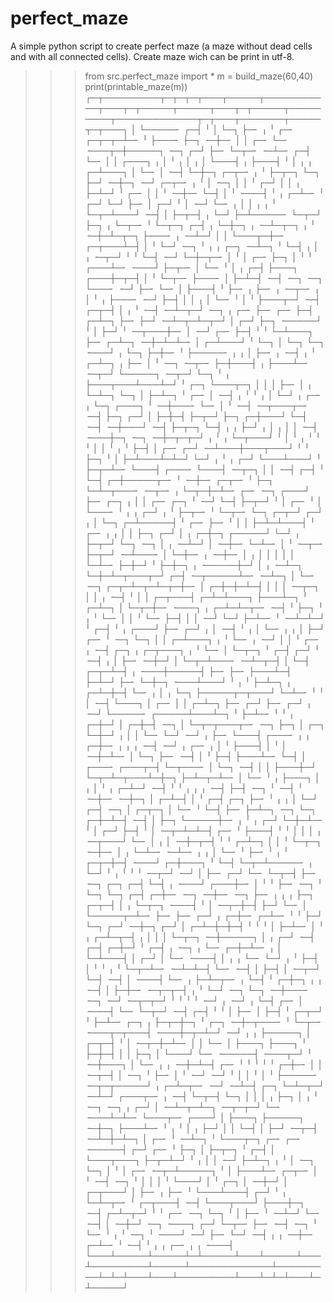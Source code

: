 # perfect_maze
A simple python script to create perfect maze (a maze without dead cells and with all connected cells).
Create maze wich can be print in utf-8.

>>> from src.perfect_maze import *
>>> m = build_maze(60,40)
>>> print(printable_maze(m))
┌─┬─────────┬─┬─┬─┬───┬─────┬───────────┬───┬─┬─────┬─────┬───┬─┬─────┬─────────┬─────────────┬─┬───┬───────┬─────┬─┬───┐
│ └─────╴ ┌─┤ ╵ │ └─┐ ├─╴ ╷ ╵ ┌─╴ ┌─┬─┬─┴─╴ ╵ ├───╴ ├─┐ ╶─┼─╴ │ │ ┌─╴ └─╴ ╶───┬─┼─────┐ ╶─┐ ┌─┘ ├─╴ └─┬─╴ ╶─┴─╴ ┌─┤ └─╴ │
│ ┌───┐ ╷ │ ╵ ╷ │ ╷ │ └───┤ ╷ ├───┤ ╵ │ ╷ ╷ ┌─┴───┐ │ └─╴ │ ╶─┤ └─┼─┐ ┌─┬─╴ ╷ ╵ ├─┬─┐ └─┐ ├─┘ ╶─┼─┐ ╶─┘ ┌─┬─╴ ╷ ╵ │ ╶─┐ │
│ ╵ ┌─┘ │ │ ╷ ├─┴─┘ ╵ ┌─╴ │ │ ╵ ╶─┼─╴ └─┤ │ ╵ ╶───┤ ╵ ╷ ┌─┴─╴ ╵ ┌─┘ └─┘ ├─╴ │ ┌─┘ ╵ │ ╶─┘ └─╴ ╷ │ │ ╷ ╷ ╵ └─┬─┴───┘ ╶─┤ │
├─┬─┤ ╷ └─┘ ├─┴─────╴ └─┬─┘ ├─┐ ╷ └─┬─╴ ╵ └─┬─┐ ┌─┤ ╷ └─┼─┐ ╷ ╶─┴─┬─┐ ╷ ╵ ╶─┼─┴─┬─┐ ├───╴ ╷ ╶─┴─┘ │ │ └───┬─┼─╴ ┌─┬───┴─┤
│ ╵ └─┘ ╶─┐ ╵ ╷ ╷ ┌─┐ ╶─┴─┐ ╵ └─┤ ╷ │ ╷ ╶─┬─┘ ╵ ╵ └─┤ ╶─┘ └─┼─┬─╴ │ ╵ │ ┌─╴ ├─┐ │ ╵ ╵ ┌───┴─╴ ╶───┘ ├─┬─╴ │ └─╴ ╵ │ ╷ ┌─┤
├───┐ ┌───┼─┬─┤ │ ╵ └─┬─╴ ├───╴ │ ├─┴─┤ ╶─┤ ╶─┐ ╶─┐ └───╴ ╶─┘ ├─╴ └─╴ │ ├───┤ ╵ ├─╴ ╷ ├─╴ ╷ ╶─┬─╴ ╷ │ ╵ ╷ ├───╴ ╶─┘ ├─┤ │
│ ╷ │ └─╴ ╵ │ ╵ ├───┬─┘ ╶─┤ ┌─┬─┤ │ ╷ ╵ ╶─┤ ╶─┴─┬─┘ ╶─┐ ╷ ┌─╴ ├─╴ ┌─╴ ├─┤ ┌─┴─┐ ├─╴ ├─┘ ╶─┴─┬─┴─┬─┘ │ ┌─┘ ├─┐ ╶─────┘ ╵ │
├─┘ ╵ ╶─┬───┼─╴ │ ╶─┘ ┌─╴ ├─┤ ╵ ╵ └─┴───┐ ├─╴ ┌─┴─┐ ╶─┼─┴─┴─╴ │ ┌─┴───┘ ╵ └─┐ │ └─┐ └─┐ ╶───┘ ╷ └─┐ ├─┼─╴ ╵ ├─────╴ ╷ ╷ │
├─╴ ╷ ╶─┤ ╷ ╵ ┌─┴─┐ ╷ ├─╴ │ ╵ ╶─┐ ╶─┬─╴ ├─┼───┤ ╷ ├───┴─╴ ╶─┬─┘ └─────┐ ╶─┬─┘ └─┐ ╵ ╷ ├───┬───┴───┴─┘ ╵ ┌─┐ └───┬─┐ │ │ │
├─╴ │ ╷ └─┴─┐ └─┐ │ ├─┴─┐ ╵ ┌─╴ │ ╶─┤ ╷ ╵ ╵ ╷ │ └─┘ ╷ ┌─╴ ╷ └─┐ ┌───┐ ╵ ╶─┼───╴ └─╴ │ ╵ ╶─┤ ╶─┬───┬─╴ ╶─┤ ├─┐ ┌─┘ │ ├─┼─┤
├─┬─┘ ├─┐ ┌─┼───┘ └─┤ ╶─┤ ╶─┼───┘ ╶─┤ ├─┬─┐ └─┤ ╷ ╷ ├─┘ ╷ │ ╷ │ │ ╶─┤ ╶───┼─┐ ╶─┐ ╶─┼─┬─┬─┘ ╷ ╵ ╷ └─┬───┘ ╵ │ ╵ ╷ ╵ ╵ ╵ │
│ ╵ ╷ ╵ ├─┤ │ ┌─╴ ┌─┘ ╶─┴───┼───┬───┘ ╵ ╵ ├─┐ ╵ │ ├─┴───┴─┴─┘ └─┘ ╷ ╵ ╷ ┌─┘ └───┴───┘ ╵ ├─┬─┴─╴ └───┤ ┌───╴ └───┤ ╶─┬─┐ │
│ ╶─┤ ┌─┤ ╵ └─┤ ┌─┼─────┬─╴ ╵ ╶─┼─╴ ┌─┬─╴ ╵ ├─┐ └─┴─┬───╴ ╶─┬─╴ ╷ └─┬─┼─┴─╴ ┌─╴ ╶─┐ ┌───┘ ├─╴ ┌─┐ ╷ │ │ ┌─╴ ┌─┐ ╵ ╶─┘ └─┤
├─┬─┘ ╵ │ ┌─╴ ╵ │ └───╴ ╵ ╷ ╷ ┌─┘ ╷ ╵ ├─┬─╴ ╵ └─┬─╴ └─┐ ┌─┬─┘ ┌─┘ ╷ │ └─┐ ┌─┴─────┤ ╵ ┌─╴ ├─╴ ╵ │ │ ├─┴─┴───┤ ╵ ┌─╴ ╷ ╷ │
│ ├─┐ ┌─┘ │ ╷ ┌─┼─┐ ┌─────┘ └─┘ ╷ ├─┬─┘ └─┐ ╶─┐ │ ╷ ╶─┴─┘ │ ╶─┼─╴ └─┴─╴ │ ╵ ╶─┬─╴ ├─┬─┘ ╶─┴───╴ │ └─┼─╴ ╷ ╶─┼─╴ │ ╷ │ │ │
│ │ └─┴─╴ ├─┼─┘ ╵ ├─┼─┐ ╷ ╶─────┼─┘ │ ╷ ╶─┴─┐ └─┼─┴─┬───┬─┘ ┌─┤ ╶─┬─────┴─╴ ╶─┴─┐ │ └─╴ ╶─┐ ┌─┬─┴─┬─┴─┬─┼─╴ │ ┌─┼─┼─┴─┤ │
│ │ ╶─┬─┐ │ │ ╷ ╶─┤ ╵ │ │ ┌─┬───┤ ┌─┴─┴───┐ ├───┴─┐ ╵ ┌─┴─┐ │ └─┬─┼─╴ ╶───┐ ╷ ┌─┴─┴─┬─╴ ╶─┤ ╵ ├─┐ ╵ ╷ ╵ └─╴ │ │ ╵ └─╴ ├─┤
│ │ ╶─┘ └─┘ ├─┴─╴ ╵ ╶─┴─┴─┘ ╵ ┌─┤ ╵ ╷ ┌───┘ ├─╴ ┌─┘ ╷ │ ╶─┤ ╵ ╷ │ └─╴ ╷ ╷ │ ├─┘ ┌─╴ ╵ ╶─┐ └─┐ │ │ ┌─┴───┐ ╷ ╵ └─╴ ╷ ╶─┘ │
│ ╵ ┌─╴ ╷ ╶─┤ ┌─┐ ╷ ┌─┬───┐ ╷ ╵ └─╴ │ └─┬─┐ ╵ ┌─┤ ┌─┘ ╵ ╶─┤ ╷ │ ├─╴ ╶─┼─┘ │ └─┬─┴───╴ ╶─┴─┬─┤ │ └─┤ ┌─┬─┴─┤ ╷ ╶───┼─────┤
├─╴ ├─╴ ├───┴─┤ ├─┴─┘ ├─╴ └─┼─┐ ╶───┴───┘ ╵ ╷ ╵ ├─┴─┐ ╷ ┌─┴─┼─┤ └─╴ ╷ │ ╷ └─┐ ├─────┬─┬───┘ └─┴─╴ ╵ ╵ │ ╶─┤ └───┐ │ ┌─╴ │
│ ┌─┴─┐ ├─╴ ┌─┘ ├─╴ ┌─┘ ╷ ╶─┘ └─────╴ ┌─────┴───┴─┐ ╵ ├─┴─╴ ╵ ╵ ╷ ┌─┼─┘ │ ┌─┼─┤ ╶─┐ │ └─┬─┬───┬─╴ ╶─┐ ├─┐ │ ┌─┐ └─┼─┘ ╷ │
│ └─╴ └─┘ ╶─┘ ╷ ├─╴ └───┤ ┌───╴ ╷ ╷ ┌─┼─╴ ╷ ╷ ╷ ╶─┤ ╶─┘ ╷ ┌─╴ ╷ │ ╵ ├───┤ │ ╵ │ ╶─┼─┴─╴ │ └─┐ ├─╴ ╶─┤ │ ╵ ├─┤ ├───┴─╴ └─┤
│ ┌───╴ ┌───┬─┤ └─┬───╴ │ └─┐ ╶─┤ │ │ ├───┼─┘ └─┬─┴─┬───┴─┼─┐ ├─┴─┬─┴─╴ │ └─╴ ╵ ╷ ├───┐ │ ╷ │ ╵ ╷ ┌─┴─┘ ╶─┤ ╵ ╵ ╷ ╷ ╷ ╶─┤
├─┤ ╶─┐ ╵ ╶─┤ ╵ ╶─┼─╴ ╶─┼─┐ │ ┌─┴─┤ │ ╵ ┌─┤ ┌─┐ ├─╴ ╵ ╷ ╷ │ └─┘ ┌─┤ ╶─┐ │ ┌─┬─┐ │ └─╴ ╵ └─┤ ├─╴ ├─┴─┐ ╶─┐ └─┐ ┌─┼─┴─┤ ╶─┤
│ ├─┐ └─────┼─╴ ╷ ╵ ╷ ┌─┘ └─┼─┴─╴ ╵ │ ┌─┘ ├─┤ ╵ │ ╶─┬─┴─┴─┤ ┌─╴ ╵ ├───┤ ╵ ╵ │ │ │ ╷ ╶─┬───┘ └─╴ │ ╷ │ ╶─┼─┬─┤ ╵ ╵ ┌─┴─┐ │
│ ╵ └─┬─┐ ╶─┼─╴ │ ╷ └─┴─╴ ╶─┴─╴ ╷ ╷ │ └─╴ ╵ ├─╴ ╵ ╷ ╵ ┌─┬─┼─┤ ╶───┘ ┌─┼───┐ ╵ └─┤ └─┬─┴─────╴ ╷ └─┘ ╵ ╷ ╵ ╵ ╵ ╶─┬─┘ ╶─┘ │
├─╴ ┌─┘ └─╴ └─┬─┤ ├─╴ ╶─┐ ┌─┐ ┌─┤ └─┤ ╷ ╶───┘ ┌───┼─╴ │ ╵ ╵ ├─╴ ╶─┐ ╵ └─┐ └─┐ ┌─┤ ┌─┼─╴ ╶─┐ ╶─┼─╴ ╶─┐ ├─╴ ╷ ╷ ╷ ├─┐ ┌─┬─┤
│ ╷ └─┬─┐ ╶───┤ ╵ │ ╶─┬─┼─┤ ├─┘ └─╴ │ └─────┬─┴─╴ ├─╴ ├─╴ ┌─┘ ╷ ┌─┼─╴ ┌─┴─╴ ╵ ╵ ├─┘ └─┐ ┌─┘ ╶─┼─┐ ┌─┘ │ ┌─┴─┼─┼─┤ ╵ ╵ ╵ │
├─┴─╴ │ ╵ ╷ ┌─┴─┬─┤ ╷ │ │ │ └─┬─┐ ╶─┼─────┐ │ ╷ ┌─┘ ╶─┤ ┌─┤ ┌─┼─┘ ╵ ┌─┤ ╷ ╶─┐ ╷ └─╴ ┌─┼─┴─╴ ╷ │ └─┴───┤ │ ┌─┘ │ └─╴ ╶───┤
│ ╷ ╷ └─╴ └─┘ ╷ ╵ ├─┤ │ ╵ ╵ ╷ ╵ └─┬─┴─╴ ╶─┴─┴─┤ └─╴ ╶─┤ │ ├─┤ │ ╶─┬─┘ └─┤ ╶─┤ │ ╶───┤ └─╴ ╷ ├─┴─┬─╴ ╷ └─┤ ╵ ┌─┼─┐ ╷ ╷ ╶─┤
│ ├─┼─╴ ╶─┬─┬─┤ ╷ ╵ └─┘ ╶─┐ └─┐ ╶─┼───╴ ╶─┐ ╶─┘ ╶─┬─┬─┘ ╵ ╵ ╵ ╵ ╶─┘ ╷ ╶─┘ ╷ └─┤ ┌─╴ │ ╶───┤ └─╴ └─┬─┘ ╶─┤ ┌─┤ ╵ ╵ │ ├─╴ │
├─┤ ╵ ┌─┬─┘ ╵ ├─┴─╴ ┌─┐ ╷ ├─┬─┼─┐ ╵ ┌─┐ ╶─┼─┬───╴ ╵ └─┬─╴ ╶───┬─┬───┤ ╶───┼─┬─┴─┘ ╶─┘ ╷ ╷ ├─────┐ │ ┌─┬─┤ ╵ │ ╶─┬─┼─┴─╴ │
│ └─╴ │ ├───┐ ├───┐ ╵ ├─┼─┤ │ │ ├─┐ │ └───┘ └─╴ ╶─────┤ ╶───┬─┘ ╵ ╶─┼───┐ │ └─╴ ╷ ╷ ╶─┼─┴─┤ ┌─╴ ╵ ╵ ╵ ╵ ╵ ┌─┼─╴ │ │ ╶─┬─┤
│ ╶─┐ ╵ ├─╴ │ ╵ ╶─┘ ╶─┘ ╵ │ │ ╵ │ ╵ ├─────╴ ╶─┬─┬─────┘ ╷ ┌─┴─┬─╴ ╶─┘ ╶─┴─┤ ┌─┐ └─┴─┬─┘ ╶─┴─┘ ┌───┬─╴ ╷ ╶─┤ └─┬─┤ └─┐ │ │
│ ╷ ├─┐ │ ╷ ╵ ╶─┐ ╶─┐ ╷ ┌─┘ │ ╶─┴─┬─┴─┐ ╶─┬─┬─┘ └─╴ ╶───┴─┴─╴ └───┬─╴ ┌───┘ │ ├───┐ ├─────┐ ╶─┼─┐ ├───┴─╴ ╵ ╷ ╵ │ ╷ ├─┘ │
│ └─┤ │ ├─┘ ╶─┬─┤ ╶─┴─┼─┴─┐ │ ┌─╴ ╵ ╶─┴─┐ ╵ └───┬─┐ ┌─╴ ┌─╴ ╶─────┤ ┌─┘ ┌─╴ ╵ ├─┐ │ ├─┬─┐ ╵ ┌─┤ │ └───┬───┐ ├─┬─┴─┘ ╵ ╷ │
│ ╶─┘ ├─┴─┐ ╷ ╵ │ ╶─┐ └─┐ │ ╵ │ ┌─╴ ╶─┬─┴─────┐ ╵ │ ├───┴─╴ ┌─┬─╴ │ ╵ ╶─┤ ╶─┐ ╵ │ │ │ ╵ └───┘ │ ╵ ┌─┐ │ ╶─┼─┘ │ ┌─┬───┘ │
├─╴ ╷ ├─╴ ╵ └───┴───┤ ┌─┘ ╵ ╷ └─┴─┬─╴ ╵ ┌─┬───┤ ╶─┤ └───┬───┘ ├───┼─┐ ╶─┤ ┌─┴─┬─┘ ╵ ╵ ┌─╴ ╶─┐ └─┐ ╵ │ ├─╴ ╵ ╶─┴─┘ └─╴ ╶─┤
│ ╶─┼─┘ ╶─┐ ╶───┐ ┌─┘ └─┬─╴ ├─╴ ╶─┤ ╶─┐ ╵ └─╴ ╵ ╷ ╵ ╶─┐ ╵ ╶───┘ ╶─┘ ├─╴ └─┘ ╶─┤ ╷ ╷ ╶─┼─╴ ┌─┴─╴ ╵ ╶─┤ ╵ ╷ ╷ ┌─╴ ╷ ╷ ╶───┤
└───┴─────┴─────┴─┴─────┴───┴─────┴───┴─────────┴─────┴─────────────┴─────────┴─┴─┴───┴───┴─────────┴───┴─┴─┴───┴─┴─────┘

